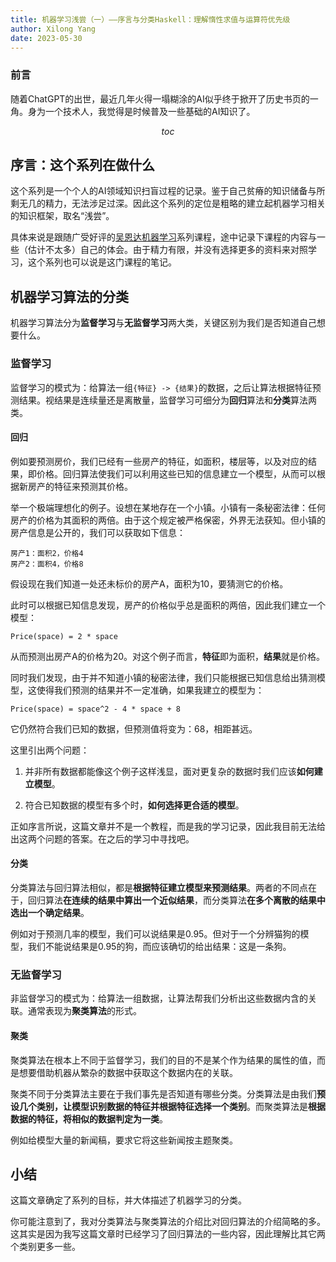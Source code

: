 ```yaml
---
title: 机器学习浅尝（一）——序言与分类Haskell：理解惰性求值与运算符优先级
author: Xilong Yang
date: 2023-05-30 
---
```


<div class="abstract">

### 前言

随着ChatGPT的出世，最近几年火得一塌糊涂的AI似乎终于掀开了历史书页的一角。身为一个技术人，我觉得是时候普及一些基础的AI知识了。

</div>

$$toc$$

## 序言：这个系列在做什么

这个系列是一个个人的AI领域知识扫盲过程的记录。鉴于自己贫瘠的知识储备与所剩无几的精力，无法涉足过深。因此这个系列的定位是粗略的建立起机器学习相关的知识框架，取名“浅尝”。

具体来说是跟随广受好评的[吴恩达机器学习](https://www.bilibili.com/video/BV164411b7dx/?spm_id_from=333.1007.0.0&vd_source=8f2c7ce799acf2166268d6f71a305aee)系列课程，途中记录下课程的内容与一些（估计不太多）自己的体会。由于精力有限，并没有选择更多的资料来对照学习，这个系列也可以说是这门课程的笔记。

## 机器学习算法的分类

机器学习算法分为**监督学习**与**无监督学习**两大类，关键区别为我们是否知道自己想要什么。

### 监督学习

监督学习的模式为：给算法一组`{特征} -> {结果}`的数据，之后让算法根据特征预测结果。视结果是连续量还是离散量，监督学习可细分为**回归**算法和**分类**算法两类。

#### 回归

例如要预测房价，我们已经有一些房产的特征，如面积，楼层等，以及对应的结果，即价格。回归算法使我们可以利用这些已知的信息建立一个模型，从而可以根据新房产的特征来预测其价格。

举一个极端理想化的例子。设想在某地存在一个小镇。小镇有一条秘密法律：任何房产的价格为其面积的两倍。由于这个规定被严格保密，外界无法获知。但小镇的房产信息是公开的，我们可以获取如下信息：

```
房产1：面积2，价格4
房产2：面积4，价格8
```

假设现在我们知道一处还未标价的房产A，面积为10，要猜测它的价格。

此时可以根据已知信息发现，房产的价格似乎总是面积的两倍，因此我们建立一个模型：

```
Price(space) = 2 * space
```

从而预测出房产A的价格为20。对这个例子而言，**特征**即为面积，**结果**就是价格。

同时我们发现，由于并不知道小镇的秘密法律，我们只能根据已知信息给出猜测模型，这使得我们预测的结果并不一定准确，如果我建立的模型为：

```
Price(space) = space^2 - 4 * space + 8
```

它仍然符合我们已知的数据，但预测值将变为：68，相距甚远。

这里引出两个问题：

1. 并非所有数据都能像这个例子这样浅显，面对更复杂的数据时我们应该**如何建立模型**。
    
2. 符合已知数据的模型有多个时，**如何选择更合适的模型**。

正如序言所说，这篇文章并不是一个教程，而是我的学习记录，因此我目前无法给出这两个问题的答案。在之后的学习中寻找吧。

#### 分类

分类算法与回归算法相似，都是**根据特征建立模型来预测结果**。两者的不同点在于，回归算法**在连续的结果中算出一个近似结果**，而分类算法**在多个离散的结果中选出一个确定结果**。

例如对于预测几率的模型，我们可以说结果是0.95。但对于一个分辨猫狗的模型，我们不能说结果是0.95的狗，而应该确切的给出结果：这是一条狗。

### 无监督学习

非监督学习的模式为：给算法一组数据，让算法帮我们分析出这些数据内含的关联。通常表现为**聚类算法**的形式。

#### 聚类

聚类算法在根本上不同于监督学习，我们的目的不是某个作为结果的属性的值，而是想要借助机器从繁杂的数据中获取这个数据内在的关联。

聚类不同于分类算法主要在于我们事先是否知道有哪些分类。分类算法是由我们**预设几个类别，让模型识别数据的特征并根据特征选择一个类别**。而聚类算法是**根据数据的特征，将相似的数据判定为一类**。

例如给模型大量的新闻稿，要求它将这些新闻按主题聚类。

## 小结

这篇文章确定了系列的目标，并大体描述了机器学习的分类。

你可能注意到了，我对分类算法与聚类算法的介绍比对回归算法的介绍简略的多。这其实是因为我写这篇文章时已经学习了回归算法的一些内容，因此理解比其它两个类别更多一些。
